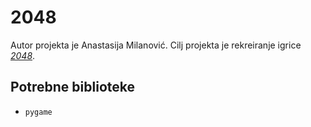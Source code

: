 # 2048
Autor projekta je Anastasija Milanović. Cilj projekta je rekreiranje igrice [*2048*](https://en.wikipedia.org/wiki/2048_(video_game)).

## Potrebne biblioteke
- `pygame`
